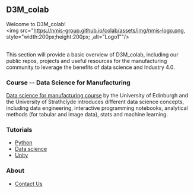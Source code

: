 ## D3M_colab
Welcome to D3M_colab!
<br/>
<img src="https://nmis-group.github.io/colab/assets/img/nmis-logo.png, style="width:200px;height:200px; ,alt="Logo1""/>       
<br/>

This section will provide a basic overview of D3M_colab, including our public repos, projects and useful resources for the manufacturing community to leverage the benefits of data science and Industry 4.0.

### Course -- Data Science for Manufacturing
[Data science for manufacturing course](https://datascimanufacturing.github.io/) by the University of Edinburgh and the University of Strathclyde introduces different data science concepts, including data engineering, interactive programming notebooks, analytical methods (for tabular and image data), stats and machine learning.

### Tutorials

- [Python](https://github.com/nmis-group/colab/tree/main/tutorials/python)
- [Data science](https://github.com/nmis-group/colab/tree/main/tutorials/data-science)
- [Unity](https://github.com/nmis-group/colab/tree/main/tutorials/unity)

### About
- [Contact Us](https://nmis-group.github.io/colab/about/contact-us.html)
